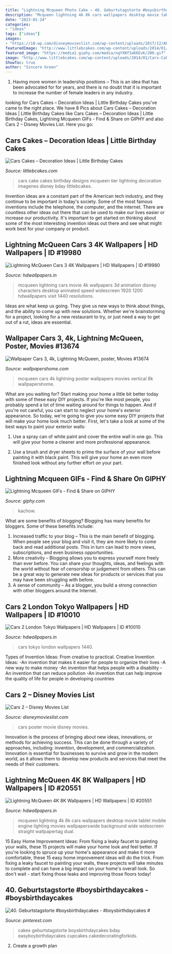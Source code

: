 ```yaml
---
title: "Lightning Mcqueen Photo Cake ~ 40. Geburtstagstorte #boysbirthdaycakes"
description: "Mcqueen lightning 4k 8k cars wallpapers desktop movie tablet mobile engine lighting movies wallpaperswide background wide widescreen straight wallpapertag dual"
date: "2023-01-24"
categories:
- "ideas"
tags: ["ideas"]
images:
- "https://i0.wp.com/disneymovieslist.com/wp-content/uploads/2017/12/AblhtULOVtrkSnFxRPQ8gBemxw9.jpg?resize=863%2C1295&amp;ssl=1"
featuredImage: "http://www.littlebcakes.com/wp-content/uploads/2014/01/Cars-Cake.jpg"
featured_image: "https://media1.giphy.com/media/nqYXNf3aK6EvK/200.gif"
image: "http://www.littlebcakes.com/wp-content/uploads/2014/01/Cars-Cake.jpg"
ShowToc: true
author: "Sincere Green"
---
```



1. Having more women in leadership positions – This is an idea that has been advocated for for years, and there is no doubt that it is important to increase the number of female leaders in any industry.

	

		
looking for Cars Cakes – Decoration Ideas | Little Birthday Cakes you've came to the right place. We have 8 Pics about Cars Cakes – Decoration Ideas | Little Birthday Cakes like Cars Cakes – Decoration Ideas | Little Birthday Cakes, Lightning Mcqueen GIFs - Find &amp; Share on GIPHY and also Cars 2 – Disney Movies List. Here you go:
		
    
## Cars Cakes – Decoration Ideas | Little Birthday Cakes

<img loading=lazy src="http://www.littlebcakes.com/wp-content/uploads/2014/01/Cars-Cake.jpg" onerror="this.onerror=null;this.src='https://tse2.mm.bing.net/th?id=OIP.J_6_rZGyvndDZ3UwyPAmGwHaH2&amp;pid=15.1';" alt="Cars Cakes – Decoration Ideas | Little Birthday Cakes">

_Source: littlebcakes.com_

>cars cake cakes birthday designs mcqueen tier lightning decoration imagenes disney bday littlebcakes. 

	

Invention ideas are a constant part of the American tech industry, and they continue to be important in today's society. Some of the most famous inventions include the telephone, the computer, and the internet. There are countless other ideas out there that can be used to make our lives easier or increase our productivity. It's important to get started on thinking about some of the most interesting invention ideas out there and see what might work best for your company or product.

    
## Lightning McQueen Cars 3 4K Wallpapers | HD Wallpapers | ID #19980

<img loading=lazy src="http://www.hdwallpapers.in/download/lightning_mcqueen_cars_3_4k-1440x900.jpg" onerror="this.onerror=null;this.src='https://tse2.mm.bing.net/th?id=OIP._jtn5pABoABsC33hTZZmSQHaEo&amp;pid=15.1';" alt="Lightning McQueen Cars 3 4K Wallpapers | HD Wallpapers | ID #19980">

_Source: hdwallpapers.in_

>mcqueen lightning cars movie 4k wallpapers 3d animation disney characters desktop animated speed widescreen 1920 1200 hdwallpapers visit 1440 resolutions. 

	

Ideas are what keep us going. They give us new ways to think about things, and the ability to come up with new solutions. Whether we're brainstorming for a project, looking for a new restaurant to try, or just need a way to get out of a rut, ideas are essential.

    
## Wallpaper Cars 3, 4k, Lightning McQueen, Poster, Movies #13674

<img loading=lazy src="https://wallpapershome.com/images/wallpapers/cars-3-1440x2560-4k-lightning-mcqueen-poster-13674.jpg" onerror="this.onerror=null;this.src='https://tse3.mm.bing.net/th?id=OIP.vDRhBobnFxoodfKoDRC0jwHaNK&amp;pid=15.1';" alt="Wallpaper Cars 3, 4k, Lightning McQueen, poster, Movies #13674">

_Source: wallpapershome.com_

>mcqueen cars 4k lightning poster wallpapers movies vertical 8k wallpapershome. 

	

What are you waiting for? Start making your home a little bit better today with some of these easy DIY projects.
If you're like most people, you probably spend a lot of time waiting around for things to happen. And if you're not careful, you can start to neglect your home's exterior appearance. So today, we're going to give you some easy DIY projects that will make your home look much better. First, let's take a look at some of the best ways to paint your exterior walls: 
1. Use a spray can of white paint and cover the entire wall in one go. This will give your home a cleaner and more professional appearance.

2. Use a brush and dryer sheets to prime the surface of your wall before painting it with black paint. This will give your home an even more finished look without any further effort on your part. 


    
## Lightning Mcqueen GIFs - Find &amp; Share On GIPHY

<img loading=lazy src="https://media1.giphy.com/media/nqYXNf3aK6EvK/200.gif" onerror="this.onerror=null;this.src='https://tse4.mm.bing.net/th?id=OIP.hg3Bh8MVByDmthkoRO6gVAAAAA&amp;pid=15.1';" alt="Lightning Mcqueen GIFs - Find &amp; Share on GIPHY">

_Source: giphy.com_

>kachow. 

	

What are some benefits of blogging?
Blogging has many benefits for bloggers. Some of these benefits include: 
1. Increased traffic to your blog – This is the main benefit of blogging. When people see your blog and visit it, they are more likely to come back and read additional posts. This in turn can lead to more views, subscriptions, and even business opportunities. 
2. More creativity – Blogging allows you to express yourself more freely than ever before. You can share your thoughts, ideas, and feelings with the world without fear of censorship or judgement from others. This can be a great way to generate new ideas for products or services that you may have been struggling with before. 
3. A sense of community – As a blogger, you build a strong connection with other bloggers around the Internet.

    
## Cars 2 London Tokyo Wallpapers | HD Wallpapers | ID #10010

<img loading=lazy src="https://www.hdwallpapers.in/download/cars_2_london_tokyo-1440x900.jpg" onerror="this.onerror=null;this.src='https://tse1.mm.bing.net/th?id=OIP.Lx2j8huovmqrTJmwptoRhAHaEo&amp;pid=15.1';" alt="Cars 2 London Tokyo Wallpapers | HD Wallpapers | ID #10010">

_Source: hdwallpapers.in_

>cars tokyo london wallpapers 1440. 

	

Types of Invention Ideas: From creative to practical.
Creative Invention Ideas: 
-An invention that makes it easier for people to organize their lives 
-A new way to make money 
-An invention that helps people with a disability 
-An invention that can reduce pollution 
-An invention that can help improve the quality of life for people in developing countries

    
## Cars 2 – Disney Movies List

<img loading=lazy src="https://i0.wp.com/disneymovieslist.com/wp-content/uploads/2017/12/AblhtULOVtrkSnFxRPQ8gBemxw9.jpg?resize=863%2C1295&amp;ssl=1" onerror="this.onerror=null;this.src='https://tse2.mm.bing.net/th?id=OIP.IBthaNvbS8qnLySER0iJrgHaLH&amp;pid=15.1';" alt="Cars 2 – Disney Movies List">

_Source: disneymovieslist.com_

>cars poster movie disney movies. 

	

Innovation is the process of bringing about new ideas, innovations, or methods for achieving success. This can be done through a variety of approaches, including: invention, development, and commercialization. Innovation is essential for businesses to survive and grow in the modern world, as it allows them to develop new products and services that meet the needs of their customers.

    
## Lightning McQueen 4K 8K Wallpapers | HD Wallpapers | ID #20551

<img loading=lazy src="http://www.hdwallpapers.in/download/lightning_mcqueen_4k_8k-1440x900.jpg" onerror="this.onerror=null;this.src='https://tse3.mm.bing.net/th?id=OIP.yK1OUW6hZvRcLVEhUiP5HwHaEo&amp;pid=15.1';" alt="Lightning McQueen 4K 8K Wallpapers | HD Wallpapers | ID #20551">

_Source: hdwallpapers.in_

>mcqueen lightning 4k 8k cars wallpapers desktop movie tablet mobile engine lighting movies wallpaperswide background wide widescreen straight wallpapertag dual. 

	

15 Easy Home Improvement Ideas: From fixing a leaky faucet to painting your walls, these 15 projects will make your home look and feel better.
If you're looking to spruce up your home's appearance and make it more comfortable, these 15 easy home improvement ideas will do the trick. From fixing a leaky faucet to painting your walls, these projects will take minutes to complete and can have a big impact on your home's overall look. So don't wait - start fixing those leaks and improving those floors today!

    
## 40. Geburtstagstorte #boysbirthdaycakes - #boysbirthdaycakes #

<img loading=lazy src="https://i.pinimg.com/736x/06/28/a7/0628a7c623e005fd68d15b60c0a7d2a2.jpg" onerror="this.onerror=null;this.src='https://tse2.mm.bing.net/th?id=OIP.vFdVDwUHR_IcGTmB-iCkwQHaJ3&amp;pid=15.1';" alt="40. Geburtstagstorte #boysbirthdaycakes - #boysbirthdaycakes #">

_Source: pinterest.com_

>cakes geburtstagstorte boysbirthdaycakes bday easyboybirthdaycakes cupcakes cakedecoratingforkids. 

	

2. Create a growth plan 

